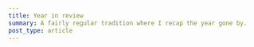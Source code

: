 ```yaml
---
title: Year in review
summary: A fairly regular tradition where I recap the year gone by.
post_type: article
---
```

